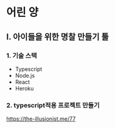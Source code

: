# 어린 양

## I. 아이들을 위한 명찰 만들기 툴

### 1. 기술 스택

- Typescript
- Node.js
- React
- Heroku



### 2. typescript적용 프로젝트 만들기

https://the-illusionist.me/77